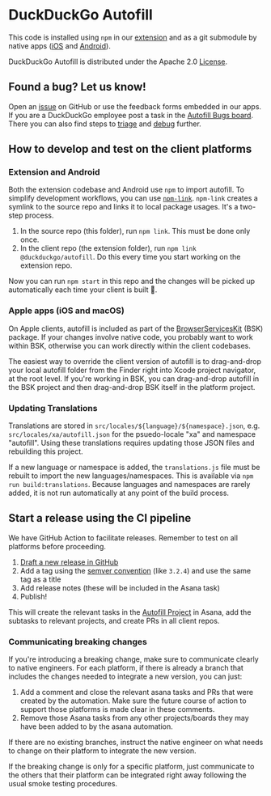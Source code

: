 # DuckDuckGo Autofill

This code is installed using `npm` in our [extension](https://github.com/duckduckgo/duckduckgo-privacy-extension) and as a git submodule by native apps ([iOS](https://github.com/duckduckgo/iOS) and [Android](https://github.com/duckduckgo/Android)).

DuckDuckGo Autofill is distributed under the Apache 2.0 [License](LICENSE.md).

## Found a bug? Let us know!

Open an [issue](https://github.com/duckduckgo/duckduckgo-autofill/issues) on GitHub or use the feedback forms embedded in our apps. If you are a DuckDuckGo employee post a task in the [Autofill Bugs board](https://app.asana.com/0/1200930669568058/1204279134793324). There you can also find steps to [triage](https://app.asana.com/0/1200930669568058/1204007305709129/f) and [debug](https://app.asana.com/0/1200930669568058/1204279134793324/f) further.

## How to develop and test on the client platforms

### Extension and Android

Both the extension codebase and Android use `npm` to import autofill. To simplify development workflows, you can use [`npm-link`](https://docs.npmjs.com/cli/v6/commands/npm-link). `npm-link` creates a symlink to the source repo and links it to local package usages. It's a two-step process.

1. In the source repo (this folder), run `npm link`. This must be done only once.
1. In the client repo (the extension folder), run `npm link @duckduckgo/autofill`. Do this every time you start working on the extension repo.

Now you can run `npm start` in this repo and the changes will be picked up automatically each time your client is built 🎉.

### Apple apps (iOS and macOS)

On Apple clients, autofill is included as part of the [BrowserServicesKit](https://github.com/duckduckgo/BrowserServicesKit) (BSK) package. If your changes involve native code, you probably want to work within BSK, otherwise you can work directly within the client codebases.

The easiest way to override the client version of autofill is to drag-and-drop your local autofill folder from the Finder right into Xcode project navigator, at the root level. If you're working in BSK, you can drag-and-drop autofill in the BSK project and then drag-and-drop BSK itself in the platform project.

### Updating Translations
Translations are stored in `src/locales/${language}/${namespace}.json`, e.g. `src/locales/xa/autofill.json` for the psuedo-locale "xa" and namespace "autofill". Using these translations requires updating those JSON files and rebuilding this project.

If a new language or namespace is added, the `translations.js` file must be rebuilt to import the new languages/namespaces. This is available via `npm run build:translations`. Because languages and namespaces are rarely added, it is not run automatically at any point of the build process.

## Start a release using the CI pipeline

We have GitHub Action to facilitate releases. Remember to test on all platforms before proceeding. 

1. [Draft a new release in GitHub](https://github.com/duckduckgo/duckduckgo-autofill/releases/new)
2. Add a tag using the [semver convention](https://semver.org/) (like `3.2.4`) and use the same tag as a title
3. Add release notes (these will be included in the Asana task)
4. Publish!

This will create the relevant tasks in the [Autofill Project](https://app.asana.com/0/1198964220583541/1200878329826704) in Asana, add the subtasks to relevant projects, and create PRs in all client repos.

### Communicating breaking changes
If you're introducing a breaking change, make sure to communicate clearly to native engineers. For each platform, if there is already a branch that includes the changes needed to integrate a new version, you can just:

1. Add a comment and close the relevant asana tasks and PRs that were created by the automation. Make sure the future course of action to support those platforms is made clear in these comments.
2. Remove those Asana tasks from any other projects/boards they may have been added to by the asana automation.

If there are no existing branches, instruct the native engineer on what needs to change on their platform to integrate the new version.

If the breaking change is only for a specific platform, just communicate to the others that their platform can be integrated right away following the usual smoke testing procedures.
